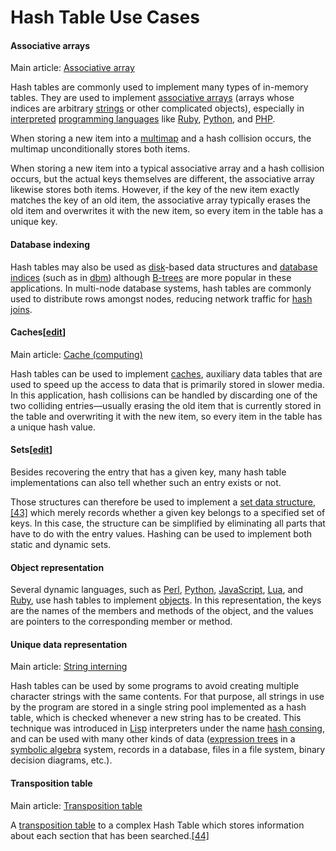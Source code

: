 Hash Table Use Cases
====================

#### Associative arrays

Main article: [Associative array](https://en.wikipedia.org/wiki/Associative_array)

Hash tables are commonly used to implement many types of in-memory tables. They are used to implement [associative arrays](https://en.wikipedia.org/wiki/Associative_array) (arrays whose indices are arbitrary [strings](https://en.wikipedia.org/wiki/String_%28computing%29) or other complicated objects), especially in [interpreted](https://en.wikipedia.org/wiki/Interpreter_%28computing%29) [programming languages](https://en.wikipedia.org/wiki/Programming_language) like [Ruby](https://en.wikipedia.org/wiki/Ruby_%28programming_language%29), [Python](https://en.wikipedia.org/wiki/Python_%28programming_language%29), and [PHP](https://en.wikipedia.org/wiki/PHP).

When storing a new item into a [multimap](https://en.wikipedia.org/wiki/Multimap) and a hash collision occurs, the multimap unconditionally stores both items.

When storing a new item into a typical associative array and a hash collision occurs, but the actual keys themselves are different, the associative array likewise stores both items. However, if the key of the new item exactly matches the key of an old item, the associative array typically erases the old item and overwrites it with the new item, so every item in the table has a unique key.

#### Database indexing

Hash tables may also be used as [disk](https://en.wikipedia.org/wiki/Disk_drive)-based data structures and [database indices](https://en.wikipedia.org/wiki/Index_%28database%29) (such as in [dbm](https://en.wikipedia.org/wiki/DBM_%28computing%29)) although [B-trees](https://en.wikipedia.org/wiki/B-tree) are more popular in these applications. In multi-node database systems, hash tables are commonly used to distribute rows amongst nodes, reducing network traffic for [hash joins](https://en.wikipedia.org/wiki/Hash_join).

#### Caches\[[edit](https://en.wikipedia.org/w/index.php?title=Hash_table&action=edit&section=32)\]

Main article: [Cache (computing)](https://en.wikipedia.org/wiki/Cache_%28computing%29)

Hash tables can be used to implement [caches](https://en.wikipedia.org/wiki/Cache_%28computing%29), auxiliary data tables that are used to speed up the access to data that is primarily stored in slower media. In this application, hash collisions can be handled by discarding one of the two colliding entries—usually erasing the old item that is currently stored in the table and overwriting it with the new item, so every item in the table has a unique hash value.

#### Sets\[[edit](https://en.wikipedia.org/w/index.php?title=Hash_table&action=edit&section=33)\]

Besides recovering the entry that has a given key, many hash table implementations can also tell whether such an entry exists or not.

Those structures can therefore be used to implement a [set data structure](https://en.wikipedia.org/wiki/Set_data_structure),[\[43\]](https://en.wikipedia.org/wiki/Hash_table#cite_note-43) which merely records whether a given key belongs to a specified set of keys. In this case, the structure can be simplified by eliminating all parts that have to do with the entry values. Hashing can be used to implement both static and dynamic sets.

#### Object representation

Several dynamic languages, such as [Perl](https://en.wikipedia.org/wiki/Perl), [Python](https://en.wikipedia.org/wiki/Python_%28programming_language%29), [JavaScript](https://en.wikipedia.org/wiki/JavaScript), [Lua](https://en.wikipedia.org/wiki/Lua_%28programming_language%29), and [Ruby](https://en.wikipedia.org/wiki/Ruby_%28programming_language%29), use hash tables to implement [objects](https://en.wikipedia.org/wiki/Object_%28computer_science%29). In this representation, the keys are the names of the members and methods of the object, and the values are pointers to the corresponding member or method.

#### Unique data representation

Main article: [String interning](https://en.wikipedia.org/wiki/String_interning)

Hash tables can be used by some programs to avoid creating multiple character strings with the same contents. For that purpose, all strings in use by the program are stored in a single string pool implemented as a hash table, which is checked whenever a new string has to be created. This technique was introduced in [Lisp](https://en.wikipedia.org/wiki/Lisp_%28programming_language%29) interpreters under the name [hash consing](https://en.wikipedia.org/wiki/Hash_consing), and can be used with many other kinds of data ([expression trees](https://en.wikipedia.org/wiki/Expression_tree) in a [symbolic algebra](https://en.wikipedia.org/wiki/Computer_algebra_system) system, records in a database, files in a file system, binary decision diagrams, etc.).

#### Transposition table

Main article: [Transposition table](https://en.wikipedia.org/wiki/Transposition_table)

A [transposition table](https://en.wikipedia.org/wiki/Transposition_table) to a complex Hash Table which stores information about each section that has been searched.[\[44\]](https://en.wikipedia.org/wiki/Hash_table#cite_note-44)
